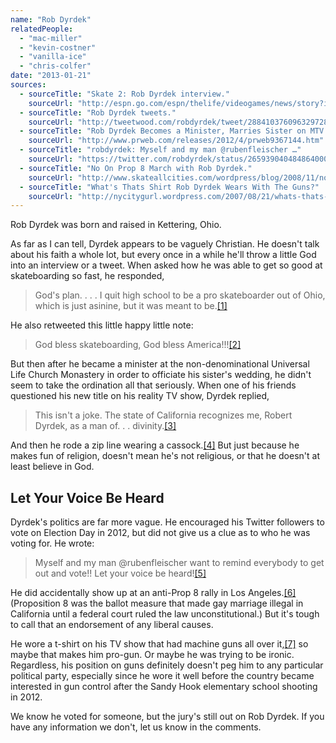 ```yaml
---
name: "Rob Dyrdek"
relatedPeople:
  - "mac-miller"
  - "kevin-costner"
  - "vanilla-ice"
  - "chris-colfer"
date: "2013-01-21"
sources:
  - sourceTitle: "Skate 2: Rob Dyrdek interview."
    sourceUrl: "http://espn.go.com/espn/thelife/videogames/news/story?id=3672170"
  - sourceTitle: "Rob Dyrdek tweets."
    sourceUrl: "http://tweetwood.com/robdyrdek/tweet/288410376096329728"
  - sourceTitle: "Rob Dyrdek Becomes a Minister, Marries Sister on MTV's Fantasy Factory."
    sourceUrl: "http://www.prweb.com/releases/2012/4/prweb9367144.htm"
  - sourceTitle: "robdyrdek: Myself and my man @rubenfleischer …"
    sourceUrl: "https://twitter.com/robdyrdek/status/265939040484864000"
  - sourceTitle: "No On Prop 8 March with Rob Dyrdek."
    sourceUrl: "http://www.skateallcities.com/wordpress/blog/2008/11/no-on-prop-8-march-with-rob-big-los-angeles-ca/"
  - sourceTitle: "What's Thats Shirt Rob Dyrdek Wears With The Guns?"
    sourceUrl: "http://nycitygurl.wordpress.com/2007/08/21/whats-thats-shirt-rob-dyrdek-wears-with-the-guns/"
---
```


Rob Dyrdek was born and raised in Kettering, Ohio.

As far as I can tell, Dyrdek appears to be vaguely Christian. He doesn't talk about his faith a whole lot, but every once in a while he'll throw a little God into an interview or a tweet. When asked how he was able to get so good at skateboarding so fast, he responded,

>God's plan. . . . I quit high school to be a pro skateboarder out of Ohio, which is just asinine, but it was meant to be.<a class="source-citation" href="#http://espn.go.com/espn/thelife/videogames/news/story?id=3672170" title="Skate 2: Rob Dyrdek interview.">[1]</a>

He also retweeted this little happy little note:

>God bless skateboarding, God bless America!!!<a class="source-citation" href="#http://tweetwood.com/robdyrdek/tweet/288410376096329728" title="Rob Dyrdek tweets.">[2]</a>

But then after he became a minister at the non-denominational Universal Life Church Monastery in order to officiate his sister's wedding, he didn't seem to take the ordination all that seriously. When one of his friends questioned his new title on his reality TV show, Dyrdek replied,

>This isn't a joke. The state of California recognizes me, Robert Dyrdek, as a man of. . . divinity.<a class="source-citation" href="#http://www.prweb.com/releases/2012/4/prweb9367144.htm" title="Rob Dyrdek Becomes a Minister, Marries Sister on MTV&apos;s Fantasy Factory.">[3]</a>

And then he rode a zip line wearing a cassock.<a class="source-citation" href="#http://www.prweb.com/releases/2012/4/prweb9367144.htm" title="Rob Dyrdek Becomes a Minister, Marries Sister on MTV&apos;s Fantasy Factory.">[4]</a> But just because he makes fun of religion, doesn't mean he's not religious, or that he doesn't at least believe in God.


## Let Your Voice Be Heard

Dyrdek's politics are far more vague. He encouraged his Twitter followers to vote on Election Day in 2012, but did not give us a clue as to who he was voting for. He wrote:

>Myself and my man @rubenfleischer want to remind everybody to get out and vote!! Let your voice be heard!<a class="source-citation" href="#https://twitter.com/robdyrdek/status/265939040484864000" title="robdyrdek: Myself and my man @rubenfleischer …">[5]</a>

He did accidentally show up at an anti-Prop 8 rally in Los Angeles.<a class="source-citation" href="#http://www.skateallcities.com/wordpress/blog/2008/11/no-on-prop-8-march-with-rob-big-los-angeles-ca/" title="No On Prop 8 March with Rob Dyrdek.">[6]</a> (Proposition 8 was the ballot measure that made gay marriage illegal in California until a federal court ruled the law unconstitutional.) But it's tough to call that an endorsement of any liberal causes.

He wore a t-shirt on his TV show that had machine guns all over it,<a class="source-citation" href="#http://nycitygurl.wordpress.com/2007/08/21/whats-thats-shirt-rob-dyrdek-wears-with-the-guns/" title="What&apos;s Thats Shirt Rob Dyrdek Wears With The Guns?">[7]</a> so maybe that makes him pro-gun. Or maybe he was trying to be ironic. Regardless, his position on guns definitely doesn't peg him to any particular political party, especially since he wore it well before the country became interested in gun control after the Sandy Hook elementary school shooting in 2012.

We know he voted for someone, but the jury's still out on Rob Dyrdek. If you have any information we don't, let us know in the comments.